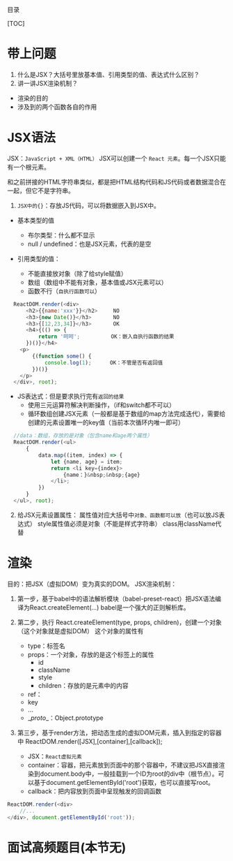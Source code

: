 目录

[TOC]

# 带上问题

1. 什么是JSX？大括号里放基本值、引用类型的值、表达式什么区别？
2. 讲一讲JSX渲染机制？
  - 渲染的目的
  - 涉及到的两个函数各自的作用

# JSX语法
JSX：`JavaScript + XML（HTML）`
JSX可以创建一个 `React 元素`。每一个JSX只能有一个根元素。

和之前拼接的HTML字符串类似，都是把HTML结构代码和JS代码或者数据混合在一起，但它不是字符串。

1. `JSX中的{}`：存放JS代码，可以将数据嵌入到JSX中。
- 基本类型的值
	+ 布尔类型：什么都不显示
	+ null / undefined：也是JSX元素，代表的是空

- 引用类型的值：
	+ 不能直接放对象（除了给style赋值）
	+ 数组（数组中不能有对象，基本值或JSX元素可以）
	+ 函数不行（`自执行函数可以`）
```javascript
  ReactDOM.render(<div>
      <h2>{{name:'xxx'}}</h2>     NO
      <h3>{new Date()}</h3>       NO
      <h3>{[12,23,34]}</h3>       OK
      <h4>{(() => {
          return '呵呵';          OK：嵌入自执行函数的结果
      })()}</h4>
    <p>
        {(function some() {
            console.log(1);      OK：不管是否有返回值
        })()}
    </p>
  </div>, root);
```

- JS表达式：但是要求执行完有`返回的结果`
	+ 使用三元运算符解决判断操作，（if和switch都不可以）	
	+ 循环数组创建JSX元素（一般都是基于数组的map方法完成迭代），需要给创建的元素设置唯一的key值（当前本次循环内唯一即可）
```javascript
  //data：数组，存放的是对象（包含name和age两个属性）
  ReactDOM.render(<ul>
      {
          data.map((item, index) => {
	          let {name, age} = item;
              return <li key={index}>
                  {name：}&nbsp;&nbsp;{age}
              </li>;
          })
      }
  </ul>, root);
```
2. 给JSX元素设置属性：
属性值对应大括号中`对象、函数都可以放`（也可以放JS表达式）
style属性值必须是对象（不能是样式字符串）
class用className代替


# 渲染
目的：把JSX（虚拟DOM）变为真实的DOM。
JSX渲染机制：
1. 第一步，基于babel中的语法解析模块（babel-preset-react）把JSX语法编译为React.createElement(...)
babel是一个强大的正则解析库。

2. 第二步，执行 React.createElement(type, props, children)，创建一个对象（这个对象就是虚拟DOM）
这个对象的属性有
	+ type：标签名
	+ props：一个对象，存放的是这个标签上的属性
		+ id
		+ className
		+ style
		+ children：存放的是元素中的内容
	+ ref：
	+ key
	+ ...
	+ \__proto__：Object.prototype
3. 第三步，基于render方法，把动态生成的虚拟DOM元素，插入到指定的容器中
ReactDOM.render([JSX],[container],[callback]);
	+ JSX：`React虚拟元素`
	+ container：容器，把元素放到页面中的那个容器中，不建议把JSX直接渲染到document.body中，一般挂载到一个ID为root的div中（根节点）。可以基于document.getElementById('root')获取，也可以直接写root。
	+ callback：把内容放到页面中呈现触发的回调函数
```javascript
ReactDOM.render(<div>
    //...
</div>, document.getElementById('root'));
```


# 面试高频题目(本节无)